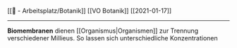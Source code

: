 [[📝 - Arbeitsplatz/Botanik]] [[VO Botanik]] [[2021-01-17]]

---

**Biomembranen** dienen [[Organismus|Organismen]] zur Trennung verschiedener Millieus. So lassen sich unterschiedliche Konzentrationen